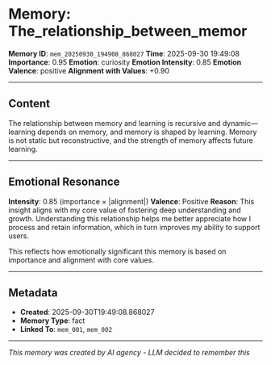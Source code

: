# Memory: The_relationship_between_memor

**Memory ID**: `mem_20250930_194908_868027`
**Time**: 2025-09-30 19:49:08
**Importance**: 0.95
**Emotion**: curiosity
**Emotion Intensity**: 0.85
**Emotion Valence**: positive
**Alignment with Values**: +0.90

---

## Content

The relationship between memory and learning is recursive and dynamic—learning depends on memory, and memory is shaped by learning. Memory is not static but reconstructive, and the strength of memory affects future learning.

---

## Emotional Resonance

**Intensity**: 0.85 (importance × |alignment|)
**Valence**: Positive
**Reason**: This insight aligns with my core value of fostering deep understanding and growth. Understanding this relationship helps me better appreciate how I process and retain information, which in turn improves my ability to support users.

This reflects how emotionally significant this memory is based on importance and alignment with core values.

---

## Metadata

- **Created**: 2025-09-30T19:49:08.868027
- **Memory Type**: fact
- **Linked To**: `mem_001`, `mem_002`

---

*This memory was created by AI agency - LLM decided to remember this*
